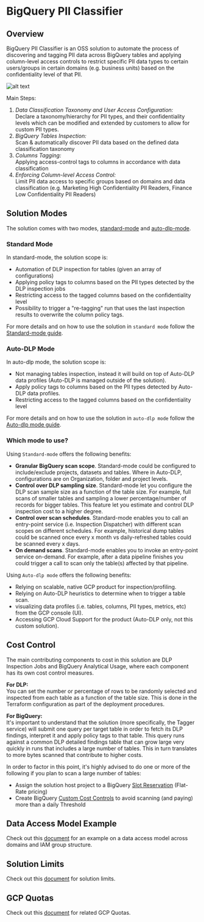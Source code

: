 # BigQuery PII Classifier

## Overview

BigQuery PII Classifier is an OSS solution to automate the process of discovering and tagging
PII data across BigQuery tables and applying column-level access controls to restrict 
specific PII data types to certain users/groups in certain domains (e.g. business units)
based on the confidentiality level of that PII.

![alt text](diagrams/summary.png)

Main Steps:

1. *Data Classification Taxonomy and User Access Configuration:*  
   Declare a taxonomy/hierarchy for PII types, and their confidentiality levels which can be modified and extended by customers to allow for custom PII types. 
2. *BigQuery Tables Inspection:*  
   Scan & automatically discover PII data based on the defined data classification taxonomy
3. *Columns Tagging:*  
   Applying access-control tags to columns in accordance with data classification 
4. *Enforcing Column-level Access Control:*  
    Limit PII data access to specific groups based on domains and data classification (e.g. Marketing High Confidentiality PII Readers, Finance Low Confidentiality PII Readers)  

## Solution Modes
The solution comes with two modes, [standard-mode](docs/guide-standard-dlp.md) and [auto-dlp-mode](docs/guide-auto-dlp.md).

### Standard Mode

In standard-mode, the solution scope is:
* Automation of DLP inspection for tables (given an array of configurations)
* Applying policy tags to columns based on the PII types detected by the DLP inspection jobs
* Restricting access to the tagged columns based on the confidentiality level
* Possibility to trigger a "re-tagging" run that uses the last inspection results to overwrite the column policy tags.

For more details and on how to use the solution in `standard mode` follow the [Standard-mode guide](docs/guide-standard-dlp.md).

### Auto-DLP Mode 

In auto-dlp mode, the solution scope is:
* Not managing tables inspection, instead it will build on top of Auto-DLP data profiles (Auto-DLP is managed outside of the solution).
* Apply policy tags to columns based on the PII types detected by Auto-DLP data profiles.
* Restricting access to the tagged columns based on the confidentiality level

For more details and on how to use the solution in `auto-dlp mode` follow the [Auto-dlp mode guide](docs/guide-auto-dlp.md).

### Which mode to use?

Using `Standard-mode` offers the following benefits:
* **Granular BigQuery scan scope**. Standard-mode could be configured to include/exclude projects, datasets and tables. Where in Auto-DLP, configurations 
are on Organization, folder and project levels. 
* **Control over DLP sampling size**. Standard-mode let you configure the DLP scan sample size as a function of the table size. For example, full scans of smaller tables
and sampling a lower percentage/number of records for bigger tables. This feature let you estimate and control DLP inspection cost to a higher degree.
* **Control over scan schedules**. Standard-mode enables you to call an entry-point service (i.e. Inspection Dispatcher) with different scan scopes on different schedules.
For example, historical dump tables could be scanned once every x month vs daily-refreshed tables could be scanned every x days.
* **On demand scans**. Standard-mode enables you to invoke an entry-point service on-demand. For example, after a data pipeline 
finishes you could trigger a call to scan only the table(s) affected by that pipeline.    

Using `Auto-dlp mode` offers the following benefits:
* Relying on scalable, native GCP product for inspection/profiling.
* Relying on Auto-DLP heuristics to determine when to trigger a table scan. 
* visualizing data profiles (i.e. tables, columns, PII types, metrics, etc) from the GCP console (UI).
* Accessing GCP Cloud Support for the product (Auto-DLP only, not this custom solution).

## Cost Control
The main contributing components to cost in this solution are DLP Inspection Jobs and BigQuery
Analytical Usage, where each component has its own cost control measures.

<b>For DLP:</b>  
    You can set the number or percentage of rows to be randomly selected 
and inspected from each table as a function of the table size. This is done in the Terraform
configuration as part of the deployment procedures.

<b>For BigQuery:</b>  
    It's important to understand that the solution (more specifically, the Tagger service)
will submit one query per target table in order to fetch its DLP findings,
interpret it and apply policy tags to that table. This query runs against a common DLP detailed
findings table that can grow large very quickly in runs that includes a large number of tables.
This in turn translates to more bytes scanned that contribute to higher costs.  

In order to factor in this point, it's highly advised to do one or more of the following if 
you plan to scan a large number of tables:
* Assign the solution host project to a BigQuery [Slot Reservation](https://cloud.google.com/bigquery/docs/reservations-intro) (Flat-Rate pricing)
* Create BigQuery [Custom Cost Controls](https://cloud.google.com/bigquery/docs/custom-quotas) to avoid scanning (and paying) more than a daily Threshold 

## Data Access Model Example
 
  Check out this [document](docs/common-iam-example.md) for an example on a data access
  model across domains and IAM group structure.

 ## Solution Limits
  
 Check out this [document](docs/common-limits.md) for solution limits.
 
 ## GCP Quotas
 
 Check out this [document](docs/common-quotas.md) for related GCP Quotas.